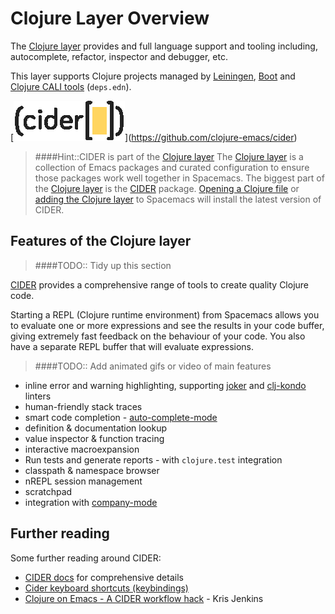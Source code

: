 # Clojure Layer Overview

The [Clojure layer](https://github.com/syl20bnr/spacemacs/tree/master/layers/%2Blang/clojure) provides and full language support and tooling including, autocomplete, refactor, inspector and debugger, etc.

This layer supports Clojure projects managed by [Leiningen](https://leiningen.org), [Boot](http://boot-clj.com/) and [Clojure CALI tools](https://clojure.org/guides/deps_and_cli) (`deps.edn`).


[[![CIDER logo](/images/cider-logo.png)](https://github.com/clojure-emacs/cider)](https://github.com/clojure-emacs/cider)

> ####Hint::CIDER is part of the [Clojure layer](https://github.com/syl20bnr/spacemacs/tree/master/layers/%2Blang/clojure)
> The [Clojure layer](https://github.com/syl20bnr/spacemacs/tree/master/layers/%2Blang/clojure) is a collection of Emacs packages and curated configuration to ensure those packages work well together in Spacemacs. The biggest part of the [Clojure layer](https://github.com/syl20bnr/spacemacs/tree/master/layers/%2Blang/clojure) is the [CIDER](https://github.com/clojure-emacs/cider) package.
> [Opening a Clojure file](/install-spacemacs/clojure-layer.html) or [adding the Clojure layer](/install-spacemacs/manually-add-clojure-layer.html) to Spacemacs will install the latest version of CIDER.


## Features of the Clojure layer

> ####TODO:: Tidy up this section

[CIDER](https://github.com/clojure-emacs/cider) provides a comprehensive range of tools to create quality Clojure code.

Starting a REPL (Clojure runtime environment) from Spacemacs allows you to evaluate one or more expressions and see the results in your code buffer, giving extremely fast feedback on the behaviour of your code.  You also have a separate REPL buffer that will evaluate expressions.

> ####TODO::
> Add animated gifs or video of main features


* inline error and warning highlighting, supporting [joker](https://joker-lang.org/) and [clj-kondo](https://github.com/borkdude/clj-kondo) linters
* human-friendly stack traces
* smart code completion - [auto-complete-mode](https://github.com/clojure-emacs/ac-cider)
* definition & documentation lookup
* value inspector & function tracing
* interactive macroexpansion
* Run tests and generate reports - with `clojure.test` integration
* classpath & namespace browser
* nREPL session management
* scratchpad
* integration with [company-mode](http://company-mode.github.io/)



## Further reading

  Some further reading around CIDER:

* [CIDER docs](https://cider.readthedocs.io/en/latest/) for comprehensive details
* [Cider keyboard shortcuts (keybindings)](https://github.com/clojure-emacs/cider#keyboard-shortcuts)
* [Clojure on Emacs - A CIDER workflow hack](http://blog.jenkster.com/2013/12/a-cider-excursion.html) - Kris Jenkins
